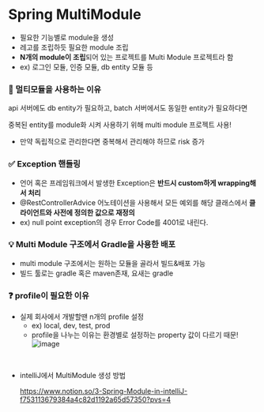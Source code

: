 # Spring MultiModule

- 필요한 기능별로 module을 생성
- 레고를 조립하듯 필요한 module 조립
- **N개의 module이 조립**되어 있는 프로젝트를 Multi Module 프로젝트라 함
- ex) 로그인 모듈, 인증 모듈, db entity 모듈 등

### 📌 멀티모듈을 사용하는 이유

api 서버에도 db entity가 필요하고, batch 서버에서도 동일한 entity가 필요하다면

중복된 entity를 module화 시켜 사용하기 위해 multi module 프로젝트 사용!

- 만약 독립적으로 관리한다면 중복해서 관리해야 하므로 risk 증가

### ✅ Exception 핸들링

- 언어 혹은 프레임워크에서 발생한 Exception은 **반드시 custom하게 wrapping해서 처리**
- @RestControllerAdvice 어노테이션을 사용해서 모든 예외를 해당 클래스에서 **클라이언트와 사전에 정의한 값으로 재정의**
- ex) null point exception의 경우 Error Code를 4001로 내린다.

### 💡 Multi Module 구조에서 Gradle을 사용한 배포

- multi module 구조에서는 원하는 모듈을 골라서 빌드&배포 가능
- 빌드 툴로는 gradle 혹은 maven존재, 요새는 gradle


### ❓ profile이 필요한 이유

- 실제 회사에서 개발할땐 n개의 profile 설정
    - ex) local, dev, test, prod
    - profile을 나누는 이유는 환경별로 설정하는 property 값이 다르기 때문!
    ![image](https://github.com/zeunxx/fastcampus-10Project-6-SpringMultiModule/assets/81572478/d689028f-5e8d-4aea-a8af-5b4e3b68a68b)


<Br>

- intelliJ에서 MultiModule 생성 방법
  
  https://www.notion.so/3-Spring-Module-in-intelliJ-f753113679384a4c82d1192a65d57350?pvs=4
